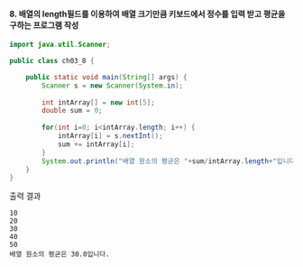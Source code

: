 #### 8. 배열의 length필드를 이용하여 배열 크기만큼 키보드에서 정수를 입력 받고 평균을 구하는 프로그램 작성

```java
import java.util.Scanner;

public class ch03_8 {

	public static void main(String[] args) {
		Scanner s = new Scanner(System.in);
		
		int intArray[] = new int[5];
		double sum = 0;
		
		for(int i=0; i<intArray.length; i++) {
			intArray[i] = s.nextInt();
			sum += intArray[i];
		}
		System.out.println("배열 원소의 평균은 "+sum/intArray.length+"입니다.");
	}
}
```
출력 결과
```
10
20
30
40
50
배열 원소의 평균은 30.0입니다.
```
